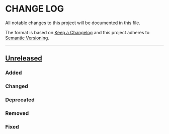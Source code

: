 # CHANGE LOG
All notable changes to this project will be documented in this file.

The format is based on [Keep a Changelog](http://keepachangelog.com/)
and this project adheres to [Semantic Versioning](http://semver.org/).

----
## [Unreleased]

### Added

### Changed

### Deprecated

### Removed

### Fixed

<!-- Releases -->
[Unreleased]: https://github.com/cucumber/vscode/compare/v0.0.1...HEAD
[0.0.1]:      https://github.com/cucumber/common/tree/v0.0.1

<!-- Contributors in alphabetical order -->
[aslakhellesoy]:    https://github.com/aslakhellesoy
